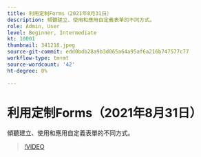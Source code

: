 ```yaml
---
title: 利用定制Forms（2021年8月31日）
description: 傾聽建立、使用和應用自定義表單的不同方式。
role: Admin, User
level: Beginner, Intermediate
kt: 10001
thumbnail: 341218.jpeg
source-git-commit: edd0bdb28a9b3d065a64a95af6a216b747577c77
workflow-type: tm+mt
source-wordcount: '42'
ht-degree: 0%

---
```


# 利用定制Forms（2021年8月31日）

傾聽建立、使用和應用自定義表單的不同方式。

>[!VIDEO](https://video.tv.adobe.com/v/341218/?quality=12&learn=on)

